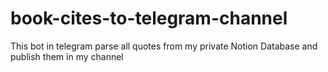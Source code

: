 # book-cites-to-telegram-channel
This bot in telegram parse all quotes from my private Notion Database and publish them in my channel
